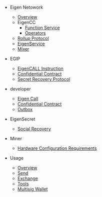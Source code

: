 - Eigen Netowork
  - [Overview](/README.md)
  - EigenCC
    - [Function Service](/cc/README.md ':include')
    - [Operators](/docs/operators.md)
  - [Rollup Protocol](/l2/README.md)
  - [EigenService](/l2/eigen_service/README.md)
  - [Mixer](/l2/mixer/README.md)
- EGIP
  - [EigenCALL Instruction](/docs/egip/00001.md)
  - [Confidential Contract](/docs/egip/00002.md)
  - [Secret Recovery Protocol](/docs/egip/00003.md)
  
- developer
  - [Eigen Call](/l2/eigen-tutorials/packages/demo-eigencall/README.md)
  - [Confidential Contract](/l2/eigen-tutorials/packages/confidential-contracts/README.md)
  - [Outbox](/l2/eigen-tutorials/packages/outbox-execute/README.md)

- EigenSecret
  - [Social Recovery](https://github.com/ieigen/secret/blob/master/docs/EigenSecret%20Product%20Manual%20v1.0.md)

- Miner
  - [Hardware Configuration Requirements](/docs/miner.md)

- Usage
  - [Overview](/docs/Usage/Overview.md)
  - [Send](/docs/Usage/Send.md)
  - [Exchange](/docs/Usage/Exchange.md)
  - [Tools](/docs/Usage/Tools.md)
  - [Multisig Wallet](/docs/Usage/MultisigWallet.md)
